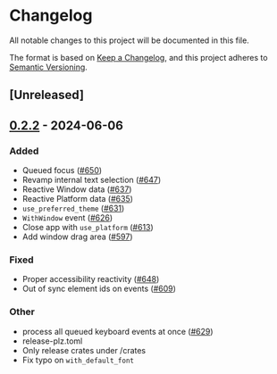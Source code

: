 # Changelog
All notable changes to this project will be documented in this file.

The format is based on [Keep a Changelog](https://keepachangelog.com/en/1.0.0/),
and this project adheres to [Semantic Versioning](https://semver.org/spec/v2.0.0.html).

## [Unreleased]

## [0.2.2](https://github.com/dload0/freya/compare/freya-renderer-v0.2.1...freya-renderer-v0.2.2) - 2024-06-06

### Added
- Queued focus ([#650](https://github.com/dload0/freya/pull/650))
- Revamp internal text selection ([#647](https://github.com/dload0/freya/pull/647))
- Reactive Window data ([#637](https://github.com/dload0/freya/pull/637))
- Reactive Platform data ([#635](https://github.com/dload0/freya/pull/635))
- `use_preferred_theme` ([#631](https://github.com/dload0/freya/pull/631))
- `WithWindow` event ([#626](https://github.com/dload0/freya/pull/626))
- Close app with `use_platform` ([#613](https://github.com/dload0/freya/pull/613))
- Add window drag area ([#597](https://github.com/dload0/freya/pull/597))

### Fixed
- Proper accessibility reactivity ([#648](https://github.com/dload0/freya/pull/648))
- Out of sync element ids on events ([#609](https://github.com/dload0/freya/pull/609))

### Other
- process all queued keyboard events at once ([#629](https://github.com/dload0/freya/pull/629))
- release-plz.toml
- Only release crates under /crates
- Fix typo on `with_default_font`
